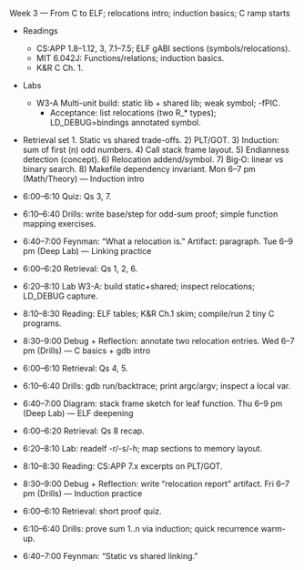 Week 3 — From C to ELF; relocations intro; induction basics; C ramp starts

- Readings
  - CS:APP 1.8–1.12, 3, 7.1–7.5; ELF gABI sections (symbols/relocations).
  - MIT 6.042J: Functions/relations; induction basics.
  - K&R C Ch. 1.
- Labs
  - W3-A Multi-unit build: static lib + shared lib; weak symbol; -fPIC.
    - Acceptance: list relocations (two R\_\* types); LD_DEBUG=bindings annotated symbol.
- Retrieval set 1. Static vs shared trade-offs. 2) PLT/GOT. 3) Induction: sum of first \(n\) odd numbers. 4) Call stack frame layout. 5) Endianness detection (concept). 6) Relocation addend/symbol. 7) Big‑O: linear vs binary search. 8) Makefile dependency invariant.
  Mon 6–7 pm (Math/Theory) — Induction intro

- 6:00–6:10 Quiz: Qs 3, 7.
- 6:10–6:40 Drills: write base/step for odd-sum proof; simple function mapping exercises.
- 6:40–7:00 Feynman: “What a relocation is.” Artifact: paragraph.
  Tue 6–9 pm (Deep Lab) — Linking practice

- 6:00–6:20 Retrieval: Qs 1, 2, 6.
- 6:20–8:10 Lab W3-A: build static+shared; inspect relocations; LD_DEBUG capture.
- 8:10–8:30 Reading: ELF tables; K&R Ch.1 skim; compile/run 2 tiny C programs.
- 8:30–9:00 Debug + Reflection: annotate two relocation entries.
  Wed 6–7 pm (Drills) — C basics + gdb intro

- 6:00–6:10 Retrieval: Qs 4, 5.
- 6:10–6:40 Drills: gdb run/backtrace; print argc/argv; inspect a local var.
- 6:40–7:00 Diagram: stack frame sketch for leaf function.
  Thu 6–9 pm (Deep Lab) — ELF deepening

- 6:00–6:20 Retrieval: Qs 8 recap.
- 6:20–8:10 Lab: readelf -r/-s/-h; map sections to memory layout.
- 8:10–8:30 Reading: CS:APP 7.x excerpts on PLT/GOT.
- 8:30–9:00 Debug + Reflection: write “relocation report” artifact.
  Fri 6–7 pm (Drills) — Induction practice

- 6:00–6:10 Retrieval: short proof quiz.
- 6:10–6:40 Drills: prove sum 1..n via induction; quick recurrence warm-up.
- 6:40–7:00 Feynman: “Static vs shared linking.”
